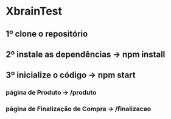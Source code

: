 # XbrainTest
## 1º clone o repositório
## 2º instale as dependências -> npm install
## 3º inicialize o código -> npm start
### página de Produto -> /produto
### página de Finalização de Compra -> /finalizacao
